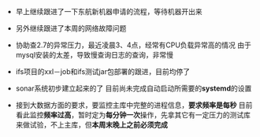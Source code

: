 * 早上继续跟进了一下东航新机器申请的流程，等待机器开出来
* 另外继续跟进了本周的网络故障问题
* 协助查2.7的异常压力，最近凌晨3、4点，经常有CPU负载异常高的情况
由于mysql安装的太差，导致慢查询日志的查询，非常慢

* ifs项目的xxl－job和ifs测试jar包部署的跟进，目前均停了
* sonar系统初步建立起来的了
目前尚未完成自动启动所需要的**systemd**的设置

* 接到大数据方面的要求，要监控主库中完整的进程信息，**要求频率是每秒**
目前看此监控**频率过高**，暂时定为**每分钟一次**操作，先拿其它有一定压力的测试库来做试验，不上主库，但**本周末晚上之前必须完成**